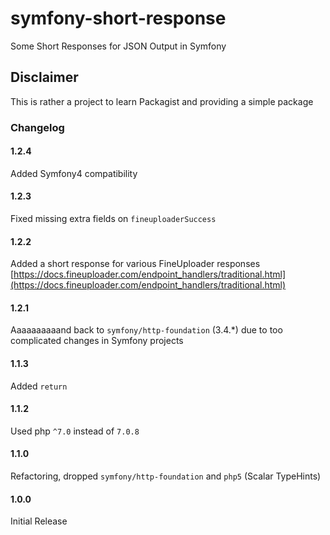 # symfony-short-response
Some Short Responses for JSON Output in Symfony

## Disclaimer
This is rather a project to learn Packagist and providing a simple package

### Changelog
#### 1.2.4
Added Symfony4 compatibility

#### 1.2.3
Fixed missing extra fields on `fineuploaderSuccess`

#### 1.2.2
Added a short response for various FineUploader responses [https://docs.fineuploader.com/endpoint_handlers/traditional.html](https://docs.fineuploader.com/endpoint_handlers/traditional.html)

#### 1.2.1
Aaaaaaaaaand back to `symfony/http-foundation` (3.4.*) due to too complicated changes in Symfony projects

#### 1.1.3
Added `return`

#### 1.1.2
Used php `^7.0` instead of `7.0.8`

#### 1.1.0
Refactoring, dropped `symfony/http-foundation` and `php5` (Scalar TypeHints)

#### 1.0.0
Initial Release
